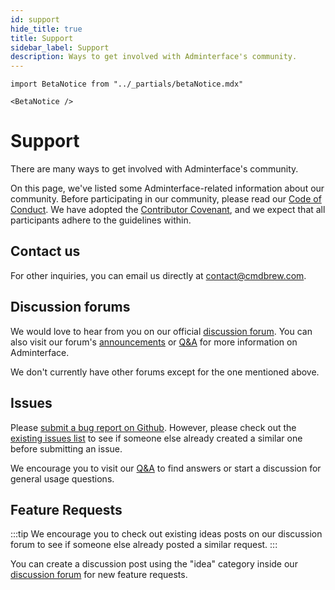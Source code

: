```yaml
---
id: support
hide_title: true
title: Support
sidebar_label: Support
description: Ways to get involved with Adminterface's community.
---
```


````mdx-code-block
import BetaNotice from "../_partials/betaNotice.mdx"

<BetaNotice />
````

# Support
There are many ways to get involved with Adminterface's community.

On this page, we've listed some Adminterface-related information about our community. Before participating in our community, please read our [Code of Conduct](https://github.com/CMDBrew/adminterface/blob/main/CODE_OF_CONDUCT.md). We have adopted the [Contributor Covenant](https://www.contributor-covenant.org/), and we expect that all participants adhere to the guidelines within.

## Contact us
For other inquiries, you can email us directly at contact@cmdbrew.com.

## Discussion forums
We would love to hear from you on our official [discussion forum]. You can also visit our forum's [announcements](https://github.com/CMDBrew/adminterface/discussions/categories/announcements) or [Q&A] for more information on Adminterface.

We don't currently have other forums except for the one mentioned above.

## Issues
Please [submit a bug report on Github](https://github.com/CMDBrew/adminterface/issues). However, please check out the [existing issues list](https://github.com/CMDBrew/adminterface/issues) to see if someone else already created a similar one before submitting an issue.

We encourage you to visit our [Q&A] to find answers or start a discussion for general usage questions.

## Feature Requests
:::tip
We encourage you to check out existing ideas posts on our discussion forum to see if someone else already posted a similar request.
:::

You can create a discussion post using the "idea" category inside our [discussion forum] for new feature requests.


[discussion forum]:https://github.com/CMDBrew/adminterface/discussions
[Q&A]: https://github.com/CMDBrew/adminterface/discussions/categories/q-a